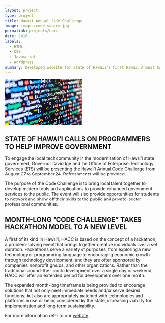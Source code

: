 ```yaml
---
layout: project
type: project
title: Hawaii Annual Code Challenge
image: images/code-square.jpg
permalink: projects/hacc
date: 2016
labels:
  - HTML
  - CSS
  - Javascript
  - Wordpress
summary: Developed website for State of Hawaii's first Hawaii Annual Code Challenge.
---
```

<img class="ui medium right floated rounded image" src="../images/code.jpg" width="250">

## STATE OF HAWAI‘I CALLS ON PROGRAMMERS TO HELP IMPROVE GOVERNMENT
To engage the local tech community in the modernization of Hawai‘i state government, Governor David Ige and the Office of Enterprise Technology Services (ETS) will be presenting the Hawai‘i Annual Code Challenge from August 27 to September 24. Refreshments will be provided.

The purpose of the Code Challenge is to bring local talent together to develop modern tools and applications to provide enhanced government services to the public. The event will also provide opportunities for students to network and show off their skills to the public and private-sector professional communities.

## MONTH-LONG “CODE CHALLENGE” TAKES HACKATHON MODEL TO A NEW LEVEL
A first of its kind in Hawai‘i, HACC is based on the concept of a hackathon, a problem-solving event that brings together creative individuals over a set duration. Hackathons serve a variety of purposes, from exploring a new technology or programming language to encouraging economic growth through technology development, and they are often sponsored by companies, nonprofit groups, and other organizations. Rather than the traditional around-the- clock development over a single day or weekend, HACC will offer an extended period for development over one month.

The expanded month-long timeframe is being provided to encourage solutions that not only meet immediate needs and/or serve desired functions, but also are appropriately matched with technologies and platforms in use or being considered by the state, increasing viability for implementation and long-term sustainability.

For more information refer to our [website](http://hacc.hawaii.gov/).
